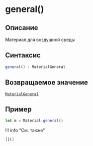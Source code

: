 # general()

## Описание
Материал для воздушной среды

## Синтаксис
```javascript
general() : MaterialGeneral
``` 

## Возвращаемое значение
[`MaterialGeneral`]()

## Пример
``` javascript linenums="1"
let m = Material.general()
``` 

!!! info "См. также"

    []()
